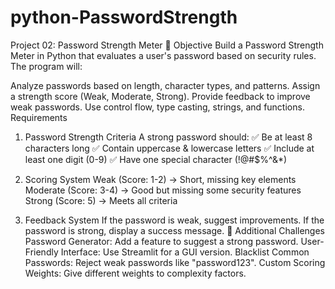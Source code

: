 # python-PasswordStrength
Project 02: Password Strength Meter
📌 Objective
Build a Password Strength Meter in Python that evaluates a user's password based on security rules. The program will:

Analyze passwords based on length, character types, and patterns.
Assign a strength score (Weak, Moderate, Strong).
Provide feedback to improve weak passwords.
Use control flow, type casting, strings, and functions.
 Requirements
1. Password Strength Criteria
A strong password should:
✅ Be at least 8 characters long
✅ Contain uppercase & lowercase letters
✅ Include at least one digit (0-9)
✅ Have one special character (!@#$%^&*)

2. Scoring System
Weak (Score: 1-2) → Short, missing key elements
Moderate (Score: 3-4) → Good but missing some security features
Strong (Score: 5) → Meets all criteria
3. Feedback System
If the password is weak, suggest improvements.
If the password is strong, display a success message.
🔹 Additional Challenges
Password Generator: Add a feature to suggest a strong password.
User-Friendly Interface: Use Streamlit for a GUI version.
Blacklist Common Passwords: Reject weak passwords like "password123".
Custom Scoring Weights: Give different weights to complexity factors.
